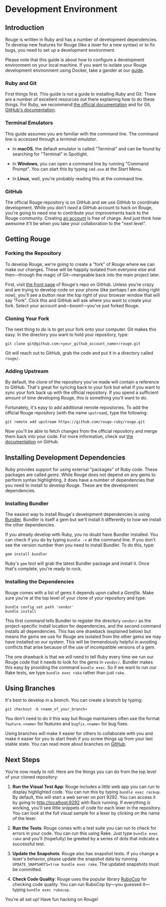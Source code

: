 <!--
# @title Development Environment
-->

# Development Environment

## Introduction

Rouge is written in Ruby and has a number of development dependencies. To
develop new features for Rouge (like a lexer for a new syntax) or to fix bugs,
you need to set up a development environment.

Please note that this guide is about how to configure a development environment
on your local machine. If you want to isolate your Rouge development environment
using Docker, take a gander at our [guide][docker-docs].

[docker-docs]: Docker.md

### Ruby and Git

First things first. This guide is _not_ a guide to installing Ruby and Git.
There are a number of excellent resources out there explaining how to do these
things. For Ruby, we recommend [the official documentation][rb-inst-docs] and
for Git, [GitHub's documentation][gh-inst-docs].

[rb-inst-docs]: https://www.ruby-lang.org/en/documentation/installation/
[gh-inst-docs]: https://help.github.com/en/articles/set-up-git

### Terminal Emulators

This guide assumes you are familiar with the _command line_. The command line is
accessed through a _terminal emulator_.

- In **macOS**, the default emulator is called "Terminal" and can be found by
  searching for "Terminal" in Spotlight.

- In **Windows**, you can open a command line by running "Command Prompt". You
  can start this by typing `cmd.exe` at the Start Menu.

- In **Linux**, well, you're probably reading this at the command line.

### GitHub

The official Rouge repository is on GitHub and we use GitHub to coordinate
development. While you don't _need_ a GitHub account to hack on Rouge, you're
going to need one to contribute your improvements back to the Rouge community.
Creating [an account][gh-make-acc] is free of charge. And just think how awesome
it'll be when you take your collaboration to the "next level".

[gh-make-acc]: https://github.com/join

## Getting Rouge

### Forking the Repository

To develop Rouge, we're going to create a "fork" of Rouge where we can make our
changes. These will be happily isolated from everyone else and then—through the
magic of Git—mergeable back into the main project later.

First, visit [the front page][rouge-fp] of Rouge's repo on GitHub. Unless you're
crazy and are trying to develop code on your phone (like perhaps I am doing
right now), you'll see a button near the top right of your browser window that
will say "Fork". Click this and GitHub will ask where you want to create your
fork. Select your account and—boom!—you've just forked Rouge.

[rouge-fp]: https://github.com/rouge-ruby/rouge

### Cloning Your Fork

The next thing to do is to get your fork onto your computer. Git makes this
easy. In the directory you want to hold your repository, type:

```shell
git clone git@github.com:<your_github_account_name>/rouge.git
```

Git will reach out to GitHub, grab the code and put it in a directory called
`rouge/`.

### Adding Upstream

By default, the clone of the repository you've made will contain a reference to
GitHub. That's great for syncing back to your fork but what if you want to sync
your fork back up with the official repository. If you spend a sufficient amount
of time developing Rouge, this is something you'll want to do.

Fortunately, it's easy to add additional remote repositories. To add the
official Rouge repository (with the name `upstream`), type the following:

```shell
git remote add upstream https://github.com/rouge-ruby/rouge.git
```

Now you'll be able to fetch changes from the official repository and merge them
back into your code. For more information, check out [the documentation][gh-fork-docs]
on GitHub.

[gh-fork-docs]: https://help.github.com/en/articles/configuring-a-remote-for-a-fork

## Installing Development Dependencies

Ruby provides support for using external "packages" of Ruby code. These packages
are called _gems_. While Rouge does not depend on any gems to perform syntax
highlighting, it does have a number of dependencies that you need to install to
_develop_ Rouge. These are the development dependencies.

### Installing Bundler

The easiest way to install Rouge's development dependencies is using
[Bundler][]. Bundler is itself a gem but we'll install it differently to how we
install the other dependencies.

[bundler]: https://bundler.io/

If you already develop with Ruby, you no doubt have Bundler installed. You can
check if you do by typing `bundle -v` at the command line. If you don't see the
version number then you need to install Bundler. To do this, type:

```shell
gem install bundler
```

Ruby's `gem` tool will grab the latest Bundler package and install it. Once
that's complete, you're ready to rock.

### Installing the Dependencies

Rouge comes with a list of gems it depends upon called a _Gemfile_. Make sure
you're at the top level of your clone of your repository and type:

```shell
bundle config set path 'vendor'
bundle install
```

This first command tells Bundler to register the directory `vendor/` as
the project-specific install location for dependencies, and the second command
installs all dependencies. This has one drawback (explained below) but means the
gems we use for Rouge are isolated from the other gems we may have installed on
our system. This will be tremendously helpful in avoiding conflicts that arise
because of the use of incompatible versions of a gem.

The one drawback is that we will need to tell Ruby every time we run our Rouge
code that it needs to look for the gems in `vendor/`. Bundler makes this easy by
providing the command `bundle exec`. So if we want to run our Rake tests, we
type `bundle exec rake` rather than just `rake`.

## Using Branches

It's best to develop in a _branch_. You can create a branch by typing:

```shell
git checkout -b <name_of_your_branch>
```

You don't need to do it this way but Rouge maintainers often use the format
`feature.<name>` for features and `bugfix.<name>` for bug fixes.

Using branches will make it easier for others to collaborate with you and make
it easier for you to start fresh if you screw things up from your last stable
state. You can read more about branches on [GitHub][gh-branch-docs].

[gh-branch-docs]: https://help.github.com/en/articles/about-branches

## Next Steps

You're now ready to roll. Here are the things you can do from the top level of
your cloned repository:

1. **Run the Visual Test App**: Rouge includes a little web app you can run to
   display highlighted code. You can run this by typing `bundle exec rackup`. By
   default, this will start a web server on port 9292. You can access it by
   going to <http://localhost:9292> with Rack running. If everything is working,
   you'll see little snippets of code for each lexer in the repository. You can
   look at the full visual sample for a lexer by clicking on the name of the
   lexer.

2. **Run the Tests**: Rouge comes with a test suite you can run to check for
   errors in your code. You can run this using Rake. Just type `bundle exec rake`
   and you'll (hopefully) be greeted by a series of dots that indicate a
   successful test.

3. **Update the Snapshots**: Rouge also has snapshot tests. If you change a
   lexer's behavior, please update the snapshot data by running
   `UPDATE_SNAPSHOTS=true bundle exec rake`. The updated snapshots must be
   committed.

4. **Check Code Quality**: Rouge uses the popular library [RuboCop][] for
   checking code quality. You can run RuboCop by—you guessed it—typing
   `bundle exec rubocop`.

   [rubocop]: https://github.com/rubocop/rubocop

You're all set up! Have fun hacking on Rouge!
